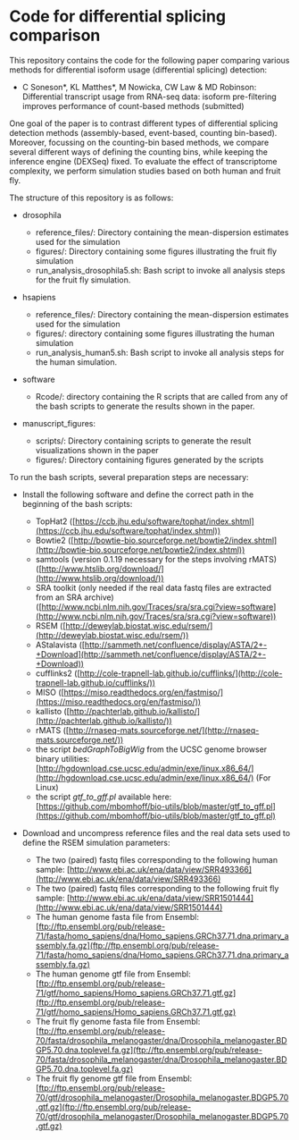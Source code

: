 # Code for differential splicing comparison

This repository contains the code for the following paper comparing various methods for differential isoform usage (differential splicing) detection:

- C Soneson\*, KL Matthes\*, M Nowicka, CW Law & MD Robinson: Differential transcript usage from RNA-seq data: isoform pre-filtering improves performance of count-based methods (submitted)

One goal of the paper is to contrast different types of differential splicing detection methods (assembly-based, event-based, counting bin-based). Moreover, focussing on the counting-bin based methods, we compare several different ways of defining the counting bins, while keeping the inference engine (DEXSeq) fixed. To evaluate the effect of transcriptome complexity, we perform simulation studies based on both human and fruit fly. 

The structure of this repository is as follows:

- drosophila
	- reference_files/: Directory containing the mean-dispersion estimates used for the simulation
	- figures/: Directory containing some figures illustrating the fruit fly simulation
	- run_analysis_drosophila5.sh: Bash script to invoke all analysis steps for the fruit fly simulation. 

- hsapiens
	- reference_files/: Directory containing the mean-dispersion estimates used for the simulation
	- figures/: directory containing some figures illustrating the human simulation
	- run_analysis_human5.sh: Bash script to invoke all analysis steps for the human simulation. 

- software
	- Rcode/: directory containing the R scripts that are called from any of the bash scripts to generate the results shown in the paper. 

- manuscript_figures: 
	- scripts/: Directory containing scripts to generate the result visualizations shown in the paper
	- figures/: Directory containing figures generated by the scripts

To run the bash scripts, several preparation steps are necessary:

- Install the following software and define the correct path in the beginning of the bash scripts:
	- TopHat2 ([https://ccb.jhu.edu/software/tophat/index.shtml](https://ccb.jhu.edu/software/tophat/index.shtml))
	- Bowtie2 ([http://bowtie-bio.sourceforge.net/bowtie2/index.shtml](http://bowtie-bio.sourceforge.net/bowtie2/index.shtml))
	- samtools (version 0.1.19 necessary for the steps involving rMATS) ([http://www.htslib.org/download/](http://www.htslib.org/download/))
	- SRA toolkit (only needed if the real data fastq files are extracted from an SRA archive) ([http://www.ncbi.nlm.nih.gov/Traces/sra/sra.cgi?view=software](http://www.ncbi.nlm.nih.gov/Traces/sra/sra.cgi?view=software))
	- RSEM ([http://deweylab.biostat.wisc.edu/rsem/](http://deweylab.biostat.wisc.edu/rsem/))
	- AStalavista ([http://sammeth.net/confluence/display/ASTA/2+-+Download](http://sammeth.net/confluence/display/ASTA/2+-+Download))
	- cufflinks2 ([http://cole-trapnell-lab.github.io/cufflinks/](http://cole-trapnell-lab.github.io/cufflinks/))
	- MISO ([https://miso.readthedocs.org/en/fastmiso/](https://miso.readthedocs.org/en/fastmiso/))
	- kallisto ([http://pachterlab.github.io/kallisto/](http://pachterlab.github.io/kallisto/))
	- rMATS ([http://rnaseq-mats.sourceforge.net/](http://rnaseq-mats.sourceforge.net/))
	- the script *bedGraphToBigWig* from the UCSC genome browser binary utilities: [http://hgdownload.cse.ucsc.edu/admin/exe/linux.x86_64/](http://hgdownload.cse.ucsc.edu/admin/exe/linux.x86_64/) (For Linux)
	- the script *gtf_to_gff.pl* available here: [https://github.com/mbomhoff/bio-utils/blob/master/gtf_to_gff.pl](https://github.com/mbomhoff/bio-utils/blob/master/gtf_to_gff.pl)

- Download and uncompress reference files and the real data sets used to define the RSEM simulation parameters:
	- The two (paired) fastq files corresponding to the following human sample: [http://www.ebi.ac.uk/ena/data/view/SRR493366](http://www.ebi.ac.uk/ena/data/view/SRR493366)
	- The two (paired) fastq files corresponding to the following fruit fly sample: [http://www.ebi.ac.uk/ena/data/view/SRR1501444](http://www.ebi.ac.uk/ena/data/view/SRR1501444)
	- The human genome fasta file from Ensembl: [ftp://ftp.ensembl.org/pub/release-71/fasta/homo_sapiens/dna/Homo_sapiens.GRCh37.71.dna.primary_assembly.fa.gz](ftp://ftp.ensembl.org/pub/release-71/fasta/homo_sapiens/dna/Homo_sapiens.GRCh37.71.dna.primary_assembly.fa.gz)
	- The human genome gtf file from Ensembl: [ftp://ftp.ensembl.org/pub/release-71/gtf/homo_sapiens/Homo_sapiens.GRCh37.71.gtf.gz](ftp://ftp.ensembl.org/pub/release-71/gtf/homo_sapiens/Homo_sapiens.GRCh37.71.gtf.gz)
	- The fruit fly genome fasta file from Ensembl: [ftp://ftp.ensembl.org/pub/release-70/fasta/drosophila_melanogaster/dna/Drosophila_melanogaster.BDGP5.70.dna.toplevel.fa.gz](ftp://ftp.ensembl.org/pub/release-70/fasta/drosophila_melanogaster/dna/Drosophila_melanogaster.BDGP5.70.dna.toplevel.fa.gz)
	- The fruit fly genome gtf file from Ensembl: [ftp://ftp.ensembl.org/pub/release-70/gtf/drosophila_melanogaster/Drosophila_melanogaster.BDGP5.70.gtf.gz](ftp://ftp.ensembl.org/pub/release-70/gtf/drosophila_melanogaster/Drosophila_melanogaster.BDGP5.70.gtf.gz)